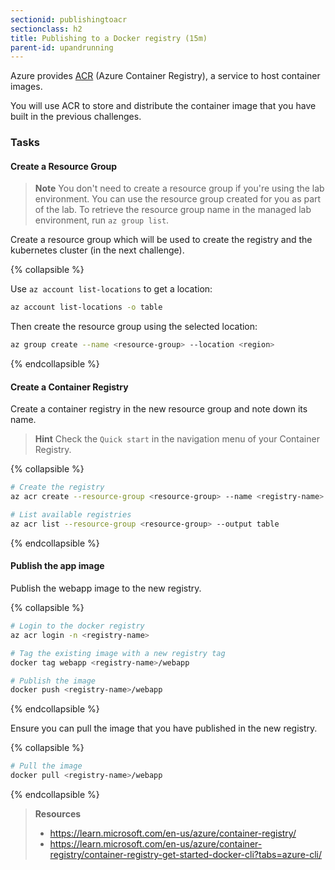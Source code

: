 ```yaml
---
sectionid: publishingtoacr
sectionclass: h2
title: Publishing to a Docker registry (15m)
parent-id: upandrunning
---
```


Azure provides [ACR](https://learn.microsoft.com/en-us/azure/container-registry/) (Azure Container Registry), a service to host container images.

You will use ACR to store and distribute the container image that you have built in the previous challenges.

### Tasks

#### Create a Resource Group

> **Note** You don't need to create a resource group if you're using the lab environment. You can use the resource group created for you as part of the lab. To retrieve the resource group name in the managed lab environment, run `az group list`.

Create a resource group which will be used to create the registry and the kubernetes cluster (in the next challenge).

{% collapsible %}

Use `az account list-locations` to get a location:

```sh
az account list-locations -o table
```

Then create the resource group using the selected location:

```sh
az group create --name <resource-group> --location <region>
```

{% endcollapsible %}


#### Create a Container Registry

Create a container registry in the new resource group and note down its name.

> **Hint** Check the `Quick start` in the navigation menu of your Container Registry.

{% collapsible %}

```sh
# Create the registry
az acr create --resource-group <resource-group> --name <registry-name> --sku Basic

# List available registries
az acr list --resource-group <resource-group> --output table
```

{% endcollapsible %}


#### Publish the app image

Publish the webapp image to the new registry.

{% collapsible %}

```sh
# Login to the docker registry
az acr login -n <registry-name>

# Tag the existing image with a new registry tag
docker tag webapp <registry-name>/webapp

# Publish the image
docker push <registry-name>/webapp
```

{% endcollapsible %}

Ensure you can pull the image that you have published in the new registry.


{% collapsible %}

```sh
# Pull the image
docker pull <registry-name>/webapp
```

{% endcollapsible %}


> **Resources**
> * <https://learn.microsoft.com/en-us/azure/container-registry/>
> * <https://learn.microsoft.com/en-us/azure/container-registry/container-registry-get-started-docker-cli?tabs=azure-cli/>
